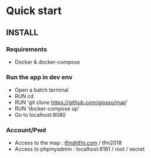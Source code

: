 # Quick start 

## INSTALL

### Requirements

- Docker & docker-compose


### Run the app in dev env 

- Open a batch terminal
- RUN cd <your directory>
- RUN 'git clone https://github.com/gjosso/map'
- RUN 'docker-compose up'
- Go to localhost:8080

### Account/Pwd

- Access to the map : tfm@tfm.com / tfm2018
- Access to phpmyadmin : localhost:8181 / root / secret